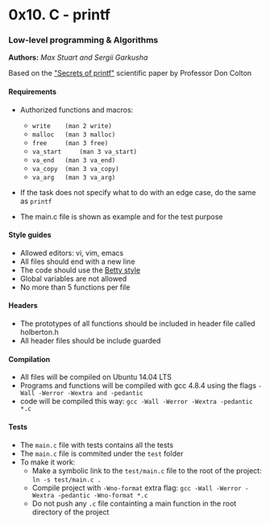 # 0x10. C - printf

### Low-level programming & Algorithms

**Authors:** *Max Stuart and Sergii Garkusha*

Based on the ["Secrets of printf"](http://www.cypress.com/file/54761/download) scientific paper by Professor Don Colton

#### Requirements

* Authorized functions and macros:
	* `write 	(man 2 write)`
	* `malloc 	(man 3 malloc)`
	* `free 	(man 3 free)`
	* `va_start 	(man 3 va_start)`
	* `va_end 	(man 3 va_end)`
	* `va_copy 	(man 3 va_copy)`
	* `va_arg 	(man 3 va_arg)`

* If the task does not specify what to do with an edge case, do the same as `printf`
* The main.c file is shown as example and for the test purpose

#### Style guides
* Allowed editors: vi, vim, emacs
* All files should end with a new line
* The code should use the [Betty style](https://github.com/holbertonschool/Betty)
* Global variables are not allowed
* No more than 5 functions per file

#### Headers
* The prototypes of all functions should be included in header file called holberton.h
* All header files should be include guarded

#### Compilation
* All files will be compiled on Ubuntu 14.04 LTS
* Programs and functions will be compiled with gcc 4.8.4 using the flags `-Wall -Werror -Wextra and -pedantic`
* code will be compiled this way: `gcc -Wall -Werror -Wextra -pedantic *.c`

#### Tests
* The `main.c` file with tests contains all the tests
* The `main.c` file is commited under the `test` folder
* To make it work:
	* Make a symbolic link to the `test/main.c` file to the root of the project: `ln -s test/main.c .`
	* Compile project with `-Wno-format` extra flag: `gcc -Wall -Werror -Wextra -pedantic -Wno-format *.c`
	* Do not push any `.c` file containting a main function in the root directory of the project
